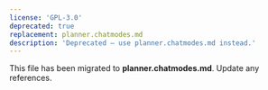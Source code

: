 ```yaml
---
license: 'GPL-3.0'
deprecated: true
replacement: planner.chatmodes.md
description: 'Deprecated – use planner.chatmodes.md instead.'
---
```


This file has been migrated to **planner.chatmodes.md**. Update any references.
